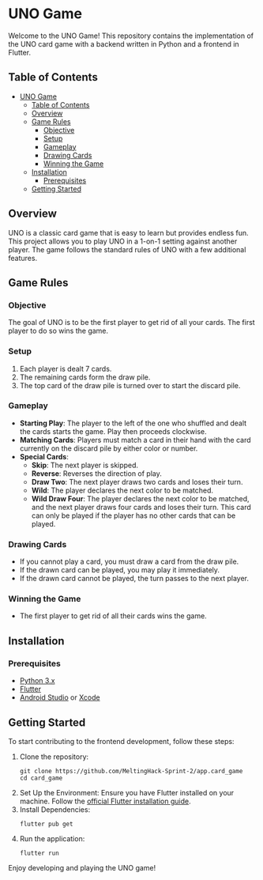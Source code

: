# UNO Game

Welcome to the UNO Game! This repository contains the implementation of the UNO card game with a backend written in Python and a frontend in Flutter.

## Table of Contents

- [UNO Game](#uno-game)
  - [Table of Contents](#table-of-contents)
  - [Overview](#overview)
  - [Game Rules](#game-rules)
    - [Objective](#objective)
    - [Setup](#setup)
    - [Gameplay](#gameplay)
    - [Drawing Cards](#drawing-cards)
    - [Winning the Game](#winning-the-game)
  - [Installation](#installation)
    - [Prerequisites](#prerequisites)
  - [Getting Started](#getting-started)

## Overview

UNO is a classic card game that is easy to learn but provides endless fun. This project allows you to play UNO in a 1-on-1 setting against another player. The game follows the standard rules of UNO with a few additional features.

## Game Rules

### Objective

The goal of UNO is to be the first player to get rid of all your cards. The first player to do so wins the game.

### Setup

1. Each player is dealt 7 cards.
2. The remaining cards form the draw pile.
3. The top card of the draw pile is turned over to start the discard pile.

### Gameplay

- **Starting Play**: The player to the left of the one who shuffled and dealt the cards starts the game. Play then proceeds clockwise.
- **Matching Cards**: Players must match a card in their hand with the card currently on the discard pile by either color or number.
- **Special Cards**:
  - **Skip**: The next player is skipped.
  - **Reverse**: Reverses the direction of play.
  - **Draw Two**: The next player draws two cards and loses their turn.
  - **Wild**: The player declares the next color to be matched.
  - **Wild Draw Four**: The player declares the next color to be matched, and the next player draws four cards and loses their turn. This card can only be played if the player has no other cards that can be played.

### Drawing Cards

- If you cannot play a card, you must draw a card from the draw pile.
- If the drawn card can be played, you may play it immediately.
- If the drawn card cannot be played, the turn passes to the next player.

### Winning the Game

- The first player to get rid of all their cards wins the game.

## Installation

### Prerequisites

- [Python 3.x](https://www.python.org/)
- [Flutter](https://flutter.dev/)
- [Android Studio](https://developer.android.com/studio) or [Xcode](https://developer.apple.com/xcode/)

## Getting Started

To start contributing to the frontend development, follow these steps:

1. Clone the repository:
    ```shell
    git clone https://github.com/MeltingHack-Sprint-2/app.card_game
    cd card_game
    ```
2. Set Up the Environment:
   Ensure you have Flutter installed on your machine. Follow the [official Flutter installation guide](https://flutter.dev/docs/get-started/install).
3. Install Dependencies:
    ```shell
    flutter pub get
    ```
4. Run the application:
    ```shell
    flutter run
    ```

Enjoy developing and playing the UNO game!